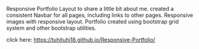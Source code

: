 Responsive Portfolio Layout to share a little bit about me. 
created a consistent Navbar for all pages, including links to other pages. 
Responsive images  with responsive layout. 
Portfolio created using bootstrap grid system and other bootstrap utilities. 

click here: https://tuhituhi18.github.io/Responsive-Portfolio/
